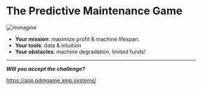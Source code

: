 # The Predictive Maintenance Game

![immagine](https://github.com/linomp/pdm-game/assets/40581019/fe7fbee0-bf31-487b-a727-f34472d94840)


- **Your mission**: maximize profit & machine lifespan.
- **Your tools**: data & intuition
- **Your obstacles**: machine degradation, limited funds!

---

**_Will you accept the challenge?_**

https://app.pdmgame.xmp.systems/

<!--
## Roadmap
- [X] Basic UI
- [X] Basic machine degradation model
- [X] Sensor & prediction model purchase
- [X] Live machine parameters visualization
- [ ] Leaderboard
- [ ] Basic RUL prediction model
- [ ] In-game events (e.g. production peak, score multipliers)
-->
